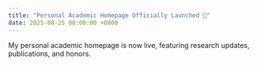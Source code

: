 ```yaml
---
title: "Personal Academic Homepage Officially Launched 🎉"
date: 2025-08-25 00:00:00 +0800
---
```


My personal academic homepage is now live, featuring research updates, publications, and honors.
